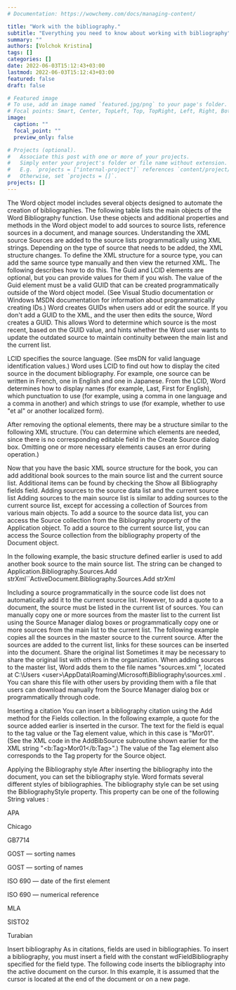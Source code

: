 ```yaml
---
# Documentation: https://wowchemy.com/docs/managing-content/

title: "Work with the bibliography."
subtitle: "Everything you need to know about working with bibliography"
summary: ""
authors: [Volchok Kristina]
tags: []
categories: []
date: 2022-06-03T15:12:43+03:00
lastmod: 2022-06-03T15:12:43+03:00
featured: false
draft: false

# Featured image
# To use, add an image named `featured.jpg/png` to your page's folder.
# Focal points: Smart, Center, TopLeft, Top, TopRight, Left, Right, BottomLeft, Bottom, BottomRight.
image:
  caption: ""
  focal_point: ""
  preview_only: false

# Projects (optional).
#   Associate this post with one or more of your projects.
#   Simply enter your project's folder or file name without extension.
#   E.g. `projects = ["internal-project"]` references `content/project/deep-learning/index.md`.
#   Otherwise, set `projects = []`.
projects: []
---
```



The Word object model includes several objects designed to automate the creation of bibliographies. The following table lists the main objects of the Word Bibliography function. Use these objects and additional properties and methods in the Word object model to add sources to source lists, reference sources in a document, and manage sources.
Understanding the XML source
Sources are added to the source lists programmatically using XML strings. Depending on the type of source that needs to be added, the XML structure changes. To define the XML structure for a source type, you can add the same source type manually and then view the returned XML. The following describes how to do this.
The Guid and LCID elements are optional, but you can provide values for them if you wish. The value of the Guid element must be a valid GUID that can be created programmatically outside of the Word object model. (See Visual Studio documentation or Windows MSDN documentation for information about programmatically creating IDs.) Word creates GUIDs when users add or edit the source. If you don't add a GUID to the XML, and the user then edits the source, Word creates a GUID. This allows Word to determine which source is the most recent, based on the GUID value, and hints whether the Word user wants to update the outdated source to maintain continuity between the main list and the current list.

LCID specifies the source language. (See msDN for valid language identification values.) Word uses LCID to find out how to display the cited source in the document bibliography. For example, one source can be written in French, one in English and one in Japanese. From the LCID, Word determines how to display names (for example, Last, First for English), which punctuation to use (for example, using a comma in one language and a comma in another) and which strings to use (for example, whether to use "et al" or another localized form).

After removing the optional elements, there may be a structure similar to the following XML structure. (You can determine which elements are needed, since there is no corresponding editable field in the Create Source dialog box. Omitting one or more necessary elements causes an error during operation.)


Now that you have the basic XML source structure for the book, you can add additional book sources to the main source list and the current source list. Additional items can be found by checking the Show all Bibliography fields field.
Adding sources to the source data list and the current source list
Adding sources to the main source list is similar to adding sources to the current source list, except for accessing a collection of Sources from various main objects. To add a source to the source data list, you can access the Source collection from the Bibliography property of the Application object. To add a source to the current source list, you can access the Source collection from the bibliography property of the Document object.

In the following example, the basic structure defined earlier is used to add another book source to the main source list.
The string can be changed to Application.Bibliography.Sources.Add strXml``ActiveDocument.Bibliography.Sources.Add strXml

Including a source programmatically in the source code list does not automatically add it to the current source list. However, to add a quote to a document, the source must be listed in the current list of sources. You can manually copy one or more sources from the master list to the current list using the Source Manager dialog boxes or programmatically copy one or more sources from the main list to the current list. The following example copies all the sources in the master source to the current source. After the sources are added to the current list, links for these sources can be inserted into the document.
Share the original list
Sometimes it may be necessary to share the original list with others in the organization. When adding sources to the master list, Word adds them to the file names "sources.xml ", located at C:\Users \<user>\AppData\Roaming\Microsoft\Bibliography\sources.xml . You can share this file with other users by providing them with a file that users can download manually from the Source Manager dialog box or programmatically through code.


Inserting a citation
You can insert a bibliography citation using the Add method for the Fields collection. In the following example, a quote for the source added earlier is inserted in the cursor. The text for the field is equal to the tag value or the Tag element value, which in this case is "Mor01". (See the XML code in the AddBibSource subroutine shown earlier for the XML string "<b:Tag>Mor01</b:Tag>".) The value of the Tag element also corresponds to the Tag property for the Source object.

Applying the Bibliography style
After inserting the bibliography into the document, you can set the bibliography style. Word formats several different styles of bibliographies. The bibliography style can be set using the BibliographyStyle property. This property can be one of the following String values :

APA

Chicago

GB7714

GOST — sorting names

GOST — sorting of names

ISO 690 — date of the first element

ISO 690 — numerical reference

MLA

SISTO2

Turabian

Insert bibliography
As in citations, fields are used in bibliographies. To insert a bibliography, you must insert a field with the constant wdFieldBibliography specified for the field type. The following code inserts the bibliography into the active document on the cursor. In this example, it is assumed that the cursor is located at the end of the document or on a new page.
